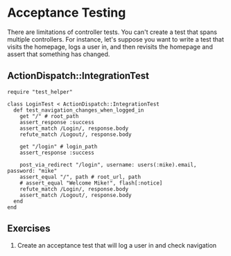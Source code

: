 Acceptance Testing
==================

There are limitations of controller tests. You can't create a test that spans multiple controllers. For instance, let's suppose you want to write a test that visits the homepage, logs a user in, and then revisits the homepage and assert that something has changed.

ActionDispatch::IntegrationTest
-------------------------------

    require "test_helper"
     
    class LoginTest < ActionDispatch::IntegrationTest
      def test_navigation_changes_when_logged_in
        get "/" # root_path
        assert_response :success
        assert_match /Login/, response.body
        refute_match /Logout/, response.body

        get "/login" # login_path
        assert_response :success
     
        post_via_redirect "/login", username: users(:mike).email, password: "mike"
        assert_equal "/", path # root_url, path
        # assert_equal "Welcome Mike!", flash[:notice]
        refute_match /Login/, response.body
        assert_match /Logout/, response.body
      end
    end

Exercises
---------

1. Create an acceptance test that will log a user in and check navigation
